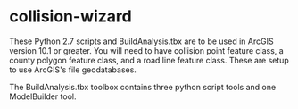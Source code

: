 # collision-wizard

These Python 2.7 scripts and BuildAnalysis.tbx are to be used in ArcGIS version 10.1 or greater. You will need to have collision point feature class, a county polygon feature class, and a road line feature class. These are setup to use ArcGIS's file geodatabases.

The BuildAnalysis.tbx toolbox contains three python script tools and one ModelBuilder tool. 